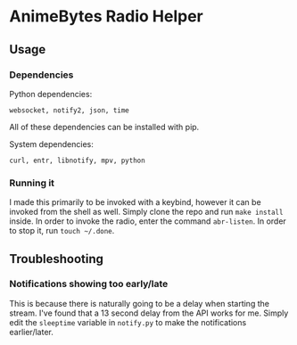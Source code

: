 # AnimeBytes Radio Helper

## Usage

### Dependencies
Python dependencies:
```
websocket, notify2, json, time
```
All of these dependencies can be installed with pip.

System dependencies:
```
curl, entr, libnotify, mpv, python
```

### Running it
I made this primarily to be invoked with a keybind, however it can be invoked from the shell as well. Simply clone the repo and run `make install` inside. In order to invoke the radio, enter the command `abr-listen`. In order to stop it, run `touch ~/.done`.

## Troubleshooting
### Notifications showing too early/late
This is because there is naturally going to be a delay when starting the stream. I've found that a 13 second delay from the API works for me. Simply edit the `sleeptime` variable in `notify.py` to make the notifications earlier/later.